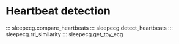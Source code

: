 # Heartbeat detection

::: sleepecg.compare_heartbeats
::: sleepecg.detect_heartbeats
::: sleepecg.rri_similarity
::: sleepecg.get_toy_ecg

